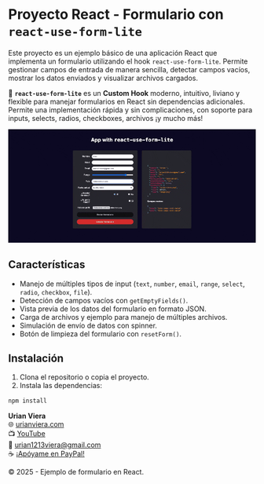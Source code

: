# Proyecto React - Formulario con `react-use-form-lite`

Este proyecto es un ejemplo básico de una aplicación React que implementa un formulario utilizando el hook `react-use-form-lite`. Permite gestionar campos de entrada de manera sencilla, detectar campos vacíos, mostrar los datos enviados y visualizar archivos cargados.

🎯 **`react-use-form-lite`** es un **Custom Hook** moderno, intuitivo, liviano y flexible para manejar formularios en React sin dependencias adicionales.
Permite una implementación rápida y sin complicaciones, con soporte para inputs, selects, radios, checkboxes, archivos ¡y mucho más!

![Vista previa](https://raw.githubusercontent.com/urian121/imagenes-proyectos-github/refs/heads/master/react-use-form-lite.gif)

## Características

- Manejo de múltiples tipos de input (`text`, `number`, `email`, `range`, `select`, `radio`, `checkbox`, `file`).
- Detección de campos vacíos con `getEmptyFields()`.
- Vista previa de los datos del formulario en formato JSON.
- Carga de archivos y ejemplo para manejo de múltiples archivos.
- Simulación de envío de datos con spinner.
- Botón de limpieza del formulario con `resetForm()`.

## Instalación

1. Clona el repositorio o copia el proyecto.
2. Instala las dependencias:

```bash
npm install
```


**Urian Viera**  
🌐 [urianviera.com](https://www.urianviera.com)  
📺 [YouTube](https://www.youtube.com/WebDeveloperUrianViera)  
💌 [urian1213viera@gmail.com](mailto:urian1213viera@gmail.com)  
☕ [¡Apóyame en PayPal!](https://www.paypal.com/donate/?hosted_button_id=4SV78MQJJH3VE)


© 2025 - Ejemplo de formulario en React.